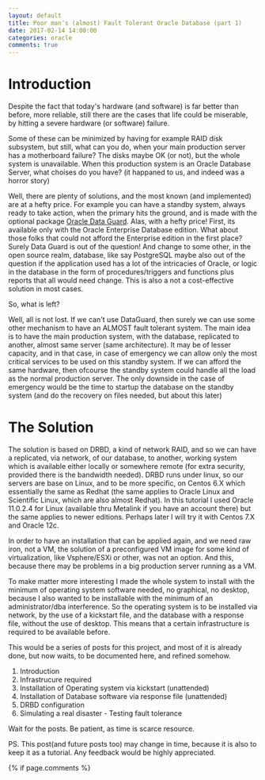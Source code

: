 ```yaml
---
layout: default
title: Poor man's (almost) Fault Tolerant Oracle Database (part 1)
date: 2017-02-14 14:00:00
categories: oracle
comments: true
---
```

# Introduction
Despite the fact that today's hardware (and software) is far better than before, more reliable, still there are the cases
that life could be miserable, by hitting a severe hardware (or software) failure.

Some of these can be minimized by having for example RAID disk subsystem, but still, what can you do, when your main production 
server has a motherboard failure? The disks maybe OK (or not), but the whole system is unavailable. When this production 
system is an Oracle Database Server, what choises do you have? (it happaned to us, and indeed was a horror story)

Well, there are plenty of solutions, and the most known (and implemented) are at a hefty price. For example you can have a standby
system, always ready to take action, when the primary hits the ground, and is made with the optional package 
[Oracle Data Guard](https://en.wikipedia.org/wiki/Oracle_Data_Guard). Alas, with a hefty price! First, its available only
with the Oracle Enterprise Database edition. What about those folks that could not afford the Enterprise edition in the first
place? Surely Data Guard is out of the question! And change to some other, in the open source realm, database, like say PostgreSQL
maybe also out of the question if the application used has a lot of the intricacies of Oracle, or logic in the database in 
the form of procedures/triggers and functions plus reports that all would need change. This is also a not a cost-effective solution
in most cases.

So, what is left?

Well, all is not lost. If we can't use DataGuard, then surely we can use some other mechanism to have an ALMOST fault tolerant system. The main idea is to have the main production system, with the database, replicated to another, almost same server (same architecture). It may be of lesser capacity, and in that case, in case of emergency we can allow only the most critical services to be used on this standby system. If we can afford the same hardware, then ofcourse the standby system could handle all the load as the normal production server. The only downside in the case of emergency would be the time to startup the database on the standby system (and do the recovery on files needed, but about this later)

# The Solution

The solution is based on DRBD, a kind of network RAID, and so we can have a replicated, via network, of our database, to another, working system which is available either locally or somewhere remote (for extra security, provided there is the bandwidth needed). DRBD runs under linux, so our servers are base on Linux, and to be more specific, on Centos 6.X which essentially the same as Redhat (the same applies to Oracle Linux and Scientific Linux, which are also almost Redhat). In this tutorial I used Oracle 11.0.2.4 for Linux (available thru Metalink if you have an account there) but the same applies to newer editions. Perhaps later I will try it with Centos 7.X and Oracle 12c.

In order to have an installation that can be applied again, and we need raw iron, not a VM, the solution of a preconfigured VM image for some kind of virtualization, like Vsphere/ESXi or other, was not an option. And this, because there may be problems in a big production server running as a VM. 

To make matter more interesting I made the whole system to install with the minimum of operating system software needed, no graphical, no desktop, because I also wanted to be installable with the minimum of an administrator/dba interference. So the operating system is to be installed via network, by the use of a kickstart file, and the database with a response file, without the use of desktop. This means that a certain infrastructure is required to be available before.

This would be a series of posts for this project, and most of it is already done, but now waits, to be documented here, and refined somehow.

  1. Introduction 
  2. Infrastrucure required
  3. Installation of Operating system via kickstart (unattended)
  4. Installation of Database software via response file (unattended)
  5. DRBD configuration 
  6. Simulating a real disaster - Testing fault tolerance

Wait for the posts. Be patient, as time is scarce resource.

PS. This post(and future posts too) may change in time, because it is also to keep it as a tutorial. 
Any feedback would be highly appreciated. 



{% if page.comments %}
<div id="disqus_thread"></div>
    <script type="text/javascript">
        /* * * CONFIGURATION VARIABLES: EDIT BEFORE PASTING INTO YOUR WEBPAGE * * */
        var disqus_shortname = 'perfectlyrandom'; // required: replace example with your forum shortname
        // var disqus_developer = 1; // Comment out when the site is live
        var disqus_identifier = "{{ page.url }}";

        /* * * DON'T EDIT BELOW THIS LINE * * */
        (function() {
            var dsq = document.createElement('script'); dsq.type = 'text/javascript'; dsq.async = true;
            dsq.src = '//' + disqus_shortname + '.disqus.com/embed.js';
            (document.getElementsByTagName('head')[0] || document.getElementsByTagName('body')[0]).appendChild(dsq);
        })();
    </script>
    <noscript>Please enable JavaScript to view the <a href="http://disqus.com/?ref_noscript">comments powered by Disqus.</a></noscript>
    <a href="http://disqus.com" class="dsq-brlink">comments powered by <span class="logo-disqus">Disqus</span></a>
{% endif %}

